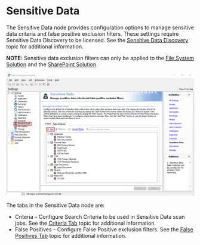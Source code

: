 # Sensitive Data

The Sensitive Data node provides configuration options to manage sensitive data criteria and false positive exclusion filters. These settings require Sensitive Data Discovery to be licensed. See the [Sensitive Data Discovery](/docs/product_docs/accessanalyzer/accessanalyzer/enterpriseauditor/sensitivedatadiscovery/overview.md) topic for additional information.

__NOTE:__ Sensitive data exclusion filters can only be applied to the [File System Solution](/docs/product_docs/accessanalyzer/accessanalyzer/enterpriseauditor/solutions/filesystem/overview.md) and the [SharePoint Solution](/docs/product_docs/accessanalyzer/accessanalyzer/enterpriseauditor/solutions/sharepoint/overview.md).

![Sensitive Data settings](/static/img/product_docs/accessanalyzer/accessanalyzer/enterpriseauditor/install/application/upgrade/sensitivedata.png)

The tabs in the Sensitive Data node are:

- Criteria – Configure Search Criteria to be used in Sensitive Data scan jobs. See the [Criteria Tab](/docs/product_docs/accessanalyzer/accessanalyzer/enterpriseauditor/admin/settings/sensitivedata/criteria.md) topic for additional information.
- False Positives – Configure False Positive exclusion filters. See the [False Positives Tab](/docs/product_docs/accessanalyzer/accessanalyzer/enterpriseauditor/admin/settings/sensitivedata/exclusions/overview.md) topic for additional information.

